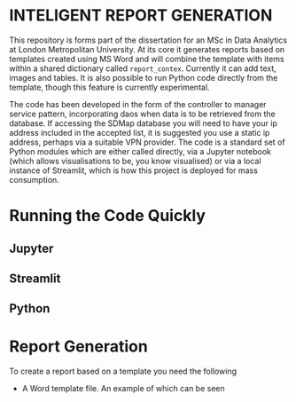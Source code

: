# INTELIGENT REPORT GENERATION

This repository is forms part of the dissertation for an MSc in Data Analytics at London Metropolitan University. At its core it generates reports based on templates created using MS Word and will combine the template with items within a shared dictionary called `report_contex`. Currently it can add text, images and tables. It is also possible to run Python code directly from the template, though this feature is currently experimental.

The code has been developed in the form of the controller to manager service pattern, incorporating daos when data is to be retrieved from the database. If accessing the SDMap database you will need to have your ip address included in the accepted list, it is suggested you use a static ip address, perhaps via a suitable VPN provider. The code is a standard set of Python modules which are either called directly, via a Jupyter notebook (which allows visualisations to be, you know visualised) or via a local instance of Streamlit, which is how this project is deployed for mass consumption.

# Running the Code Quickly

## Jupyter

## Streamlit

## Python

# Report Generation

To create a report based on a template you need the following

* A Word template file. An example of which can be seen 